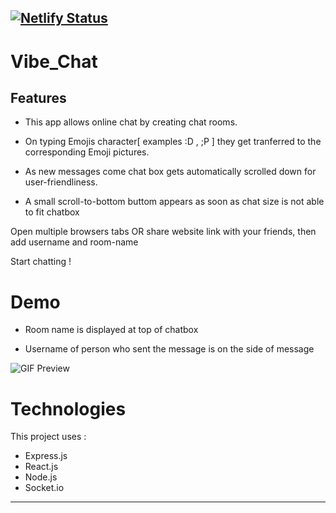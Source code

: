 [![Netlify Status](https://api.netlify.com/api/v1/badges/3dd71143-2720-47d0-827b-8e83f4334a9d/deploy-status)](https://app.netlify.com/sites/tender-mccarthy-f78a63/deploys)
---

# Vibe_Chat

## Features

- This app allows online chat by creating chat rooms. 
 
 - On typing Emojis character[ examples :D , ;P ] they get tranferred to the corresponding Emoji pictures.

 - As new messages come chat box gets automatically scrolled down for user-friendliness.
 
 - A small scroll-to-bottom buttom appears as soon as chat size is not able to fit chatbox

Open multiple browsers tabs OR share website link with your friends, then add username and room-name

Start chatting !

# Demo

- Room name is displayed  at top of chatbox

- Username of person who sent the message is on the side of message
<!--
View the application at [https://chat87.netlify.app](https://chat87.netlify.app)
-->
![GIF Preview ](https://user-images.githubusercontent.com/73309402/138856874-bd65e2ad-9a2a-4886-9b2e-5d357376f429.gif)


# Technologies

This project uses :

- Express.js
- React.js
- Node.js
- Socket.io


---

